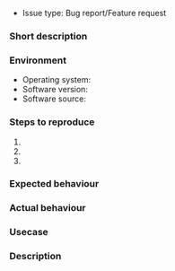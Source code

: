 <!-- Before filing an issue, please search the existing issues (both open and closed) to see if your report might be duplicate -->
<!-- Please don't file an issue when you have a support question, send support questions to the mailinglist or ask them on Gitter (http://gitter.im/loklak/loklak) -->

- Issue type: Bug report/Feature request <!-- delete the one that does not apply -->

### Short description
<!-- Explain in a few sentences what the issue/request is -->

<!--
If this is a bug report, use the following part of the the template and delete the part at the bottom
-->
### Environment
<!-- Tell us about the environment -->
 - Operating system: 
 - Software version: 
 - Software source: <!-- e.g. Github Repository, Downloaded Jar, installed via package managers -->

### Steps to reproduce
<!-- Tell us step-by-step how the issue can be triggered. Attach any screenshots if available -->
1. <!-- step 1 -->
2. <!-- step 2 -->
3. <!-- step 3 -->

### Expected behaviour
<!-- What would you expect to happen when the reproduction steps are run -->

### Actual behaviour
<!-- What did happen? Please (if possible) provide the stack trace -->

<!--
Use the part below to file a feature request and delete the bug report part above.
-->
### Usecase
<!-- Tell what you're trying to achieve, Describe _what_ the requested feature should do -->

### Description
<!-- Describe as extensively as possible what you want loklak to do -->